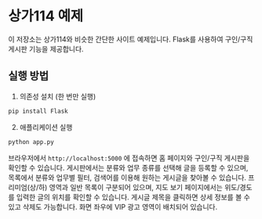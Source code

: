 # 상가114 예제

이 저장소는 상가114와 비슷한 간단한 사이트 예제입니다. Flask를 사용하여
구인/구직 게시판 기능을 제공합니다.

## 실행 방법

1. 의존성 설치 (한 번만 실행)

```bash
pip install Flask
```

2. 애플리케이션 실행

```bash
python app.py
```

브라우저에서 `http://localhost:5000` 에 접속하면 홈 페이지와 구인/구직 게시판을 확인할 수 있습니다.
게시판에서는 분류와 업무 종류를 선택해 글을 등록할 수 있으며,
목록에서 분류와 업무별 필터, 검색어를 이용해 원하는 게시글을 찾아볼 수 있습니다.
프리미엄(상/하) 영역과 일반 목록이 구분되어 있으며,
지도 보기 페이지에서는 위도/경도를 입력한 글의 위치를 확인할 수 있습니다.
게시글 제목을 클릭하면 상세 정보를 볼 수 있고 삭제도 가능합니다.
화면 좌우에 VIP 광고 영역이 배치되어 있습니다.
